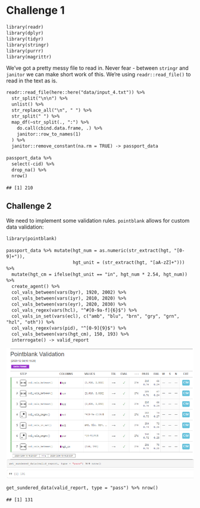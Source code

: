 # Challenge 1

    library(readr)
    library(dplyr)
    library(tidyr)
    library(stringr)
    library(purrr)
    library(magrittr)

We’ve got a pretty messy file to read in. Never fear - between `stringr`
and `janitor` we can make short work of this. We’re using
`readr::read_file()` to read in the text as is.

    readr::read_file(here::here("data/input_4.txt")) %>% 
      str_split("\n\n") %>% 
      unlist() %>% 
      str_replace_all("\n", " ") %>% 
      str_split(" ") %>% 
      map_df(~str_split(., ":") %>% 
        do.call(cbind.data.frame, .) %>% 
        janitor::row_to_names(1)
      ) %>% 
      janitor::remove_constant(na.rm = TRUE) -> passport_data

    passport_data %>% 
      select(-cid) %>% 
      drop_na() %>% 
      nrow()

    ## [1] 210

## Challenge 2

We need to implement some validation rules. `pointblank` allows for
custom data validation:

    library(pointblank)

    passport_data %>% mutate(hgt_num = as.numeric(str_extract(hgt, "[0-9]+")),
                             hgt_unit = (str_extract(hgt, "[aA-zZ]+"))) %>% 
      mutate(hgt_cm = ifelse(hgt_unit == "in", hgt_num * 2.54, hgt_num)) %>% 
      create_agent() %>% 
      col_vals_between(vars(byr), 1920, 2002) %>% 
      col_vals_between(vars(iyr), 2010, 2020) %>% 
      col_vals_between(vars(eyr), 2020, 2030) %>% 
      col_vals_regex(vars(hcl), "^#[0-9a-f]{6}$") %>% 
      col_vals_in_set(vars(ecl), c("amb", "blu", "brn", "gry", "grn", "hzl", "oth")) %>% 
      col_vals_regex(vars(pid), "^[0-9]{9}$") %>% 
      col_vals_between(vars(hgt_cm), 150, 193) %>% 
      interrogate() -> valid_report

![report](https://github.com/rdboyes/adventofcode2020/blob/master/solutions/4/valid_report.png?raw=true)

    get_sundered_data(valid_report, type = "pass") %>% nrow()

    ## [1] 131
